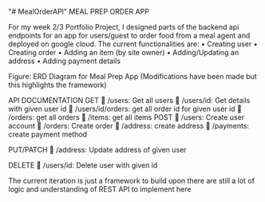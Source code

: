"# MealOrderAPI" 
MEAL PREP ORDER APP

For my week 2/3 Portfolio Project, I designed parts of the backend api endpoints for an app for users/guest to order food from a meal agent and deployed on google cloud. The current functionalities are:
•	Creating user
•	Creating order
•	Adding an item (by site owner)
•	Adding/Updating an address
•	Adding payment details

 
Figure: ERD Diagram for Meal Prep App (Modifications have been made but this highlights the framework)

API DOCUMENTATION
GET
	/users: Get all users 
	/users/id: Get details with given user id
	/users/id/orders: get all order id for given user id
	/orders: get all orders
	/items: get all items
POST
	/users: Create user account
	/orders: Create order
	/address: create address
	/payments: create payment method

PUT/PATCH
	/address: Update address of given user

DELETE
	/users/id: Delete user with given id

The current iteration is just a framework to build upon there are still a lot of logic and understanding of REST API to implement here


